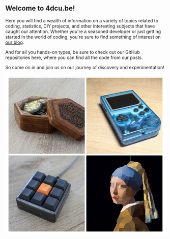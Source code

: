 ## Welcome to 4dcu.be! 


Here you will find a wealth of information 
on a variety of topics related to coding, statistics, DIY 
projects, and other interesting subjects that 
have caught our attention. Whether you're a 
seasoned developer or just getting started 
in the world of coding, you're sure to find 
something of interest on 
[our blog](https://blog.4dcu.be). 

And for all you hands-on types, be sure to 
check out our GitHub repositories here, where 
you can find all the code from our posts. 

So come on in and join us on our journey of 
discovery and experimentation!

![an overview of four projects that can be found on the website](./profile/20230118_152019-COLLAGE-02.jpeg)
